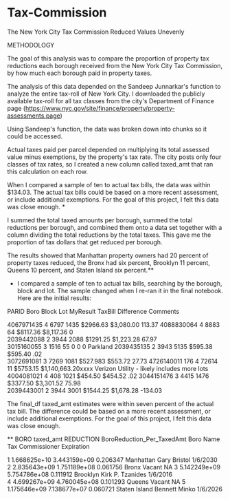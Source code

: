 # Tax-Commission
The New York City Tax Commission Reduced Values Unevenly

METHODOLOGY

The goal of this analysis was to compare the proportion of property tax reductions each borough received from the New York City Tax Commission, by how much each borough paid in property taxes.

The analysis of this data depended on the Sandeep Junnarkar's function to analyze the entire tax-roll of New York City. I downloaded the publicly available tax-roll for all tax classes from the city's Department of Finance page (https://www.nyc.gov/site/finance/property/property-assessments.page)   

Using Sandeep's function, the data was broken down into chunks so it could be accessed. 

Actual taxes paid per parcel depended on multiplying its total assessed value minus exemptions, by the property's tax rate. The city posts only four classes of tax rates, so I created a new column called taxed_amt that ran this calculation on each row.

When I compared a sample of ten to actual tax bills, the data was within $134.03. The actual tax bills could be based on a more recent assessment, or include additional exemptions. For the goal of this project, I felt this data was close enough. *

I summed the total taxed amounts per borough, summed the total reductions per borough, and combined them onto a data set together with a column dividing the total reductions by the total taxes. This gave me the proportion of tax dollars that get reduced per borough. 

The results showed that Manhattan property owners had 20 percent of property taxes reduced, the Bronx had six percent, Brooklyn 11 percent, Queens 10 percent, and Staten Island six percent.**



* I compared a sample of ten to actual tax bills, searching by the borough, block and lot. The sample changed when I re-ran it in the final notebook. Here are the initial results:

PARID		        Boro	Block	Lot	  MyResult	TaxBill		  Difference	  Comments
	
4067971435	    4	    6797	1435	$2966.63	$3,080.00	  113.37
4088830064	    4	    8883	64	  $8117.36	$8,117.36	  0		
2039442088	    2	    3944	2088	$1291.25	$1,223.28	  67.97		
3015160055	    3	    1516	55	  0		      0		        0		           Parkland
2039435135	    2	    3943	5135	$595.38		$595.40		  .02		
3072691081	    3	    7269	1081	$527.983	$553.72		  27.73
4726140011 176  4	    72614	11	  $5753.15  $1,140,663.20xxxx		       Verizon Utility - likely includes more lots 
4004081021	    4	    408	  1021	$454.50		$454.52		  .02
3044151476	    3	    4415	1476	$3377.50	$3,301.52	  75.98		
2039443001	    2	    3944	3001	$1544.25	$1,678.28	  -134.03		

The final_df taxed_amt estimates were within seven percent of the actual tax bill. The difference could be based on a more recent assessment, or include additional exemptions. For the goal of this project, I felt this data was close enough.

**
BORO  taxed_amt      REDUCTION      BoroReduction_Per_TaxedAmt  Boro Name	    Tax Commissioner  Expiration
			  
1	    1.668625e+10	  3.443159e+09	0.206347			              Manhattan	     Gary Bristol		  1/6/2030	
2	    2.835643e+09	  1.751189e+08	0.061756			              Bronx		       Vacant			      NA
3	    5.142249e+09	  5.754786e+08	0.111912			              Brooklyn	     Kirk P. Tzanides	1/6/2016	
4	    4.699267e+09	  4.760045e+08	0.101293			              Queens		     Vacant           NA 
5	    1.175646e+09	  7.138677e+07	0.060721			              Staten Island  Bennett Minko		1/6/2026

